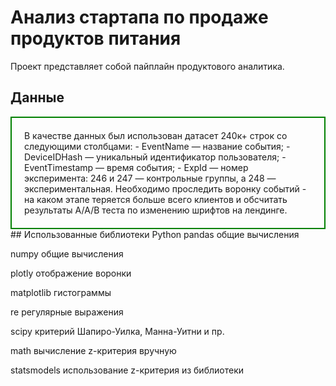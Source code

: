 # Анализ стартапа по продаже продуктов питания  
Проект представляет собой пайплайн продуктового аналитика.
## Данные
<div style="border:solid green 2px; padding: 20px"> В качестве данных был использован датасет 240к+ строк со следующими столбцами:  
  - EventName — название события;  
  - DeviceIDHash — уникальный идентификатор пользователя;
  - EventTimestamp — время события;
  - ExpId — номер эксперимента: 246 и 247 — контрольные группы, а 248 — экспериментальная.  
Необходимо проследить воронку событий - на каком этапе теряется больше всего клиентов и обсчитать результаты А/А/В теста по изменению шрифтов на лендинге.</div>  
## Использованные библиотеки Python  
pandas общие вычисления

numpy общие вычисления

plotly отображение воронки

matplotlib  гистограммы

re регулярные выражения

scipy критерий Шапиро-Уилка, Манна-Уитни и пр.

math вычисление z-критерия вручную

statsmodels использование z-критерия из библиотеки
